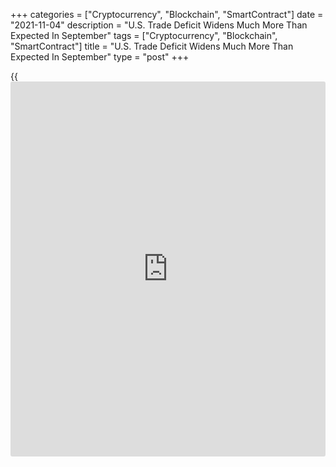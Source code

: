 +++
categories = ["Cryptocurrency", "Blockchain", "SmartContract"]
date = "2021-11-04"
description = "U.S. Trade Deficit Widens Much More Than Expected In September"
tags = ["Cryptocurrency", "Blockchain", "SmartContract"]
title = "U.S. Trade Deficit Widens Much More Than Expected In September"
type = "post"
+++

{{<iframe id="large-banner" src="https://www.bounty.group/#slide=28.0" width="100%" height="600" scrolling="no" style="border: 0px solid rgb(216, 221, 230); border-radius: 3px;">}}

Reflecting a sharp pullback in the value of exports, the Commerce
Department released a report on Thursday showing the U.S. trade deficit
widened much more than expected in the month of September.

The Commerce Department said the trade deficit widened to $80.9 billion
in September from a revised $72.8 billion in August.

Economists had expected the deficit to widen to $74.1 billion from the
$73.3 billion originally reported for the previous month.

The wider than expected trade deficit came as the value of exports
tumbled by 3.0 percent to $207.6 billion, while the value of imports
rose by 0.6 percent to $288.5 billion.

For comments and feedback [contact](https://www.playgroundfx.com/contact/): editorial@rtt[news](https://www.letsplayfx.com/blog/forex-news-website/).com

[Economic News][1]

 **What parts of the world are seeing the best (and worst) economic
performances lately? Click[here][2] to check out our [Econ Scorecard][2]
and find out! See up-to-the-moment [ranking](https://www.playgroundfx.com/blog/crypto-exchange-ranking/)s for the best and worst
performers in [GDP][3], [unemployment rate][4], [inflation][2] and much
more.**

   1. www.rtt[news](https://www.letsplayfx.com/blog/forex-news-website/).com/Content/EconomicNews.aspx
   2. www.rtt[news](https://www.letsplayfx.com/blog/forex-news-website/).com/economic-scorecard/world-rank/CPI/highest-performance.aspx
   3. www.rtt[news](https://www.letsplayfx.com/blog/forex-news-website/).com/economic-scorecard/world-rank/GDP/highest-performance.aspx
   4. www.rtt[news](https://www.letsplayfx.com/blog/forex-news-website/).com/economic-scorecard/world-rank/unemployment-rate/lowest-performance.aspx